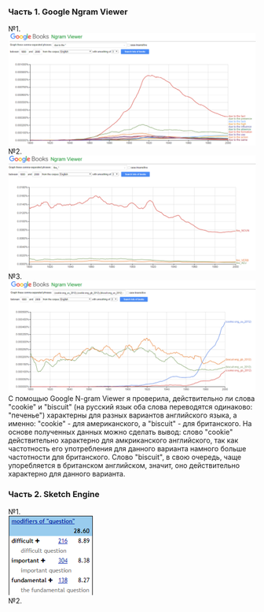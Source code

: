 ### Часть 1. Google Ngram Viewer  
№1.  
![](https://github.com/varvaravedeneeva/hw6/blob/master/1Скрин.PNG)  
№2.  
![](https://github.com/varvaravedeneeva/hw6/blob/master/2Скрин.PNG)  
№3.  
![](https://github.com/varvaravedeneeva/hw6/blob/master/3Скрин.PNG)  
С помощью Google N-gram Viewer я проверила, действительно ли слова "cookie" и "biscuit" (на русский язык оба слова переводятся одинаково: "печенье") характерны для разных вариантов английского языка, а именно: "cookie" - для американского, а "biscuit" - для британского. На основе полученных данных можно сделать вывод: слово "cookie" действительно характерно для амкриканского английского, так как частотность его употребления для данного варианта намного больше частотности для британского. Слово "biscuit", в свою очередь, чаще упоребляется в британском английском, значит, оно действительно характерно для данного варианта.  

### Часть 2. Sketch Engine  
№1.  
![](https://github.com/varvaravedeneeva/hw6/blob/master/СнимокModifiers.PNG)  
№2.  

